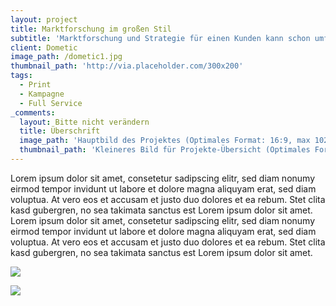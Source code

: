 ```yaml
---
layout: project
title: Marktforschung im großen Stil
subtitle: 'Marktforschung und Strategie für einen Kunden kann schon umfangreich sein. Wenn die Aufgabe des Kunden aber auch die Tochterfirmen umfasst, ist dies auch für uns eine echte Herausforderung. Allerdings eine gern gesehene. In diesem Fall war also die Verzahnung der einzelnen Firmen ein wichtiger Aspekt, der nicht nur bei der Strategie- und CD-Entwicklung für Dometic Group, sondern auch für die Konzeptionen der einzelnen Firmenstrategien eine ausschlaggebende Rolle spielte.'
client: Dometic
image_path: /dometic1.jpg
thumbnail_path: 'http://via.placeholder.com/300x200'
tags:
  - Print
  - Kampagne
  - Full Service
_comments:
  layout: Bitte nicht verändern
  title: Überschrift
  image_path: 'Hauptbild des Projektes (Optimales Format: 16:9, max 1024px breite)'
  thumbnail_path: 'Kleineres Bild für Projekte-Übersicht (Optimales Format: 4:3, max 1024px breite)'
---
```



Lorem ipsum dolor sit amet, consetetur sadipscing elitr, sed diam nonumy eirmod tempor invidunt ut labore et dolore magna aliquyam erat, sed diam voluptua. At vero eos et accusam et justo duo dolores et ea rebum. Stet clita kasd gubergren, no sea takimata sanctus est Lorem ipsum dolor sit amet. Lorem ipsum dolor sit amet, consetetur sadipscing elitr, sed diam nonumy eirmod tempor invidunt ut labore et dolore magna aliquyam erat, sed diam voluptua. At vero eos et accusam et justo duo dolores et ea rebum. Stet clita kasd gubergren, no sea takimata sanctus est Lorem ipsum dolor sit amet.

![](http://via.placeholder.com/1024x724)

![](http://via.placeholder.com/1024x724)